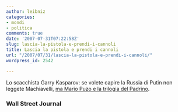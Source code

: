 ```yaml
---
author: leibniz
categories:
- mondi
- politica
comments: true
date: '2007-07-31T07:22:58Z'
slug: lascia-la-pistola-e-prendi-i-cannoli
title: Lascia la pistola e prendi i cannoli
url: "/2007/07/31/lascia-la-pistola-e-prendi-i-cannoli/"
wordpress_id: 2542

---
```

Lo scacchista Garry Kasparov: se volete capire la Russia di Putin non leggete Machiavelli, [ma Mario Puzo e la trilogia del Padrino](https://www.opinionjournal.com/extra/?id=110010398).


### Wall Street Journal
